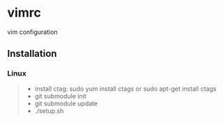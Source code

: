 vimrc
=====

vim configuration

Installation
--------------

### Linux

> * install ctag: sudo yum install ctags or sudo apt-get install ctags
> * git submodule init
> * git submodule update
> * ./setup.sh

